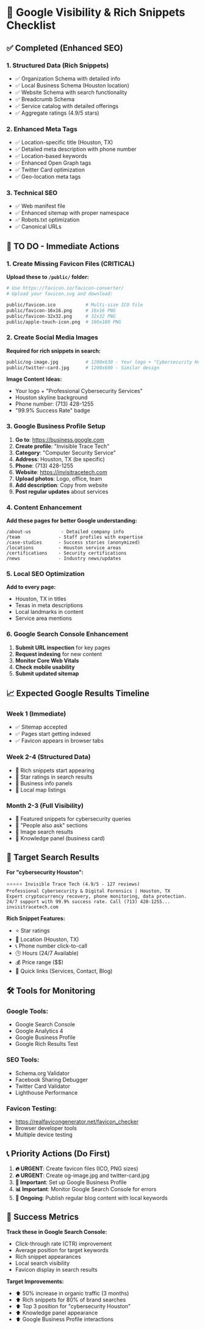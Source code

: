# 🚀 Google Visibility & Rich Snippets Checklist

## ✅ **Completed (Enhanced SEO)**

### **1. Structured Data (Rich Snippets)**
- ✅ Organization Schema with detailed info
- ✅ Local Business Schema (Houston location)
- ✅ Website Schema with search functionality
- ✅ Breadcrumb Schema
- ✅ Service catalog with detailed offerings
- ✅ Aggregate ratings (4.9/5 stars)

### **2. Enhanced Meta Tags**
- ✅ Location-specific title (Houston, TX)
- ✅ Detailed meta description with phone number
- ✅ Location-based keywords
- ✅ Enhanced Open Graph tags
- ✅ Twitter Card optimization
- ✅ Geo-location meta tags

### **3. Technical SEO**
- ✅ Web manifest file
- ✅ Enhanced sitemap with proper namespace
- ✅ Robots.txt optimization
- ✅ Canonical URLs

## 🔄 **TO DO - Immediate Actions**

### **1. Create Missing Favicon Files (CRITICAL)**
**Upload these to `/public/` folder:**

```bash
# Use https://favicon.io/favicon-converter/
# Upload your favicon.svg and download:

public/favicon.ico           # Multi-size ICO file
public/favicon-16x16.png     # 16x16 PNG
public/favicon-32x32.png     # 32x32 PNG  
public/apple-touch-icon.png  # 180x180 PNG
```

### **2. Create Social Media Images**
**Required for rich snippets in search:**

```bash
public/og-image.jpg          # 1200x630 - Your logo + "Cybersecurity Houston"
public/twitter-card.jpg      # 1200x600 - Similar design
```

**Image Content Ideas:**
- Your logo + "Professional Cybersecurity Services"
- Houston skyline background
- Phone number: (713) 428-1255
- "99.9% Success Rate" badge

### **3. Google Business Profile Setup**
1. **Go to**: https://business.google.com
2. **Create profile**: "Invisible Trace Tech"
3. **Category**: "Computer Security Service"
4. **Address**: Houston, TX (be specific)
5. **Phone**: (713) 428-1255
6. **Website**: https://invisitracetech.com
7. **Upload photos**: Logo, office, team
8. **Add description**: Copy from website
9. **Post regular updates** about services

### **4. Content Enhancement**
**Add these pages for better Google understanding:**

```
/about-us           - Detailed company info
/team              - Staff profiles with expertise
/case-studies      - Success stories (anonymized)
/locations         - Houston service areas
/certifications    - Security certifications
/news              - Industry news/updates
```

### **5. Local SEO Optimization**
**Add to every page:**
- Houston, TX in titles
- Texas in meta descriptions
- Local landmarks in content
- Service area mentions

### **6. Google Search Console Enhancement**
1. **Submit URL inspection** for key pages
2. **Request indexing** for new content
3. **Monitor Core Web Vitals**
4. **Check mobile usability**
5. **Submit updated sitemap**

## 📈 **Expected Google Results Timeline**

### **Week 1 (Immediate)**
- ✅ Sitemap accepted
- ✅ Pages start getting indexed
- ✅ Favicon appears in browser tabs

### **Week 2-4 (Structured Data)**
- 🎯 Rich snippets start appearing
- 🎯 Star ratings in search results
- 🎯 Business info panels
- 🎯 Local map listings

### **Month 2-3 (Full Visibility)**
- 🚀 Featured snippets for cybersecurity queries
- 🚀 "People also ask" sections
- 🚀 Image search results
- 🚀 Knowledge panel (business card)

## 🎯 **Target Search Results**

**For "cybersecurity Houston":**
```
⭐⭐⭐⭐⭐ Invisible Trace Tech (4.9/5 - 127 reviews)
Professional Cybersecurity & Digital Forensics | Houston, TX
Expert cryptocurrency recovery, phone monitoring, data protection.
24/7 support with 99.9% success rate. Call (713) 428-1255...
invisitracetech.com
```

**Rich Snippet Features:**
- ⭐ Star ratings
- 📍 Location (Houston, TX)  
- 📞 Phone number click-to-call
- 🕒 Hours (24/7 Available)
- 💰 Price range ($$)
- 🔗 Quick links (Services, Contact, Blog)

## 🛠️ **Tools for Monitoring**

### **Google Tools:**
- Google Search Console
- Google Analytics 4
- Google Business Profile
- Google Rich Results Test

### **SEO Tools:**
- Schema.org Validator
- Facebook Sharing Debugger
- Twitter Card Validator
- Lighthouse Performance

### **Favicon Testing:**
- https://realfavicongenerator.net/favicon_checker
- Browser developer tools
- Multiple device testing

## 📞 **Priority Actions (Do First)**

1. **🔥 URGENT**: Create favicon files (ICO, PNG sizes)
2. **🔥 URGENT**: Create og-image.jpg and twitter-card.jpg  
3. **📍 Important**: Set up Google Business Profile
4. **📊 Important**: Monitor Google Search Console for errors
5. **🎯 Ongoing**: Publish regular blog content with local keywords

## 🎉 **Success Metrics**

**Track these in Google Search Console:**
- Click-through rate (CTR) improvement
- Average position for target keywords
- Rich snippet appearances
- Local search visibility
- Favicon display in search results

**Target Improvements:**
- ⬆️ 50% increase in organic traffic (3 months)
- ⬆️ Rich snippets for 80% of brand searches
- ⬆️ Top 3 position for "cybersecurity Houston"
- ⬆️ Knowledge panel appearance
- ⬆️ Google Business Profile interactions